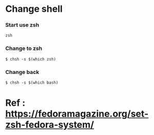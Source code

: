 # Change shell
### Start use zsh
``` zsh  ```

### Change to zsh
``` $ chsh -s $(which zsh) ```
### Change back
``` $ chsh -s $(which bash) ```

# Ref : https://fedoramagazine.org/set-zsh-fedora-system/
